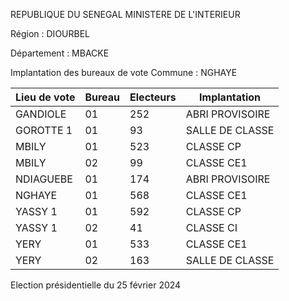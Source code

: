 REPUBLIQUE DU SENEGAL MINISTERE DE L'INTERIEUR

Région : DIOURBEL

Département : MBACKE

Implantation des bureaux de vote Commune : NGHAYE

| Lieu de vote | Bureau | Electeurs | Implantation |
| - | - | - | - |
| GANDIOLE | 01 | 252 | ABRI PROVISOIRE |
| GOROTTE 1 | 01 | 93 | SALLE DE CLASSE |
| MBILY | 01 | 523 | CLASSE CP |
| MBILY | 02 | 99 | CLASSE CE1 |
| NDIAGUEBE | 01 | 174 | ABRI PROVISOIRE |
| NGHAYE | 01 | 568 | CLASSE CE1 |
| YASSY 1 | 01 | 592 | CLASSE CP |
| YASSY 1 | 02 | 41 | CLASSE CI |
| YERY | 01 | 533 | CLASSE CE1 |
| YERY | 02 | 163 | SALLE DE CLASSE |

<!-- PageNumber="12/34" -->

Election présidentielle du 25 février 2024
